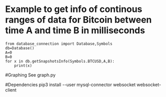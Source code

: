 # Example to get info of continous ranges of data for Bitcoin between time A and time B in milliseconds

```
from database_connection import Database,Symbols
db=Database()
A=0
B=0
for x in db.getSnapshotsInfo(Symbols.BTCUSD,A,B):
    print(x)
```

#Graphing
See graph.py

#Dependencies
pip3 install --user mysql-connector websocket websocket-client
